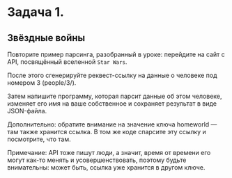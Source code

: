 # Задача 1.
## Звёздные войны
Повторите пример парсинга, разобранный в уроке: перейдите на сайт с API, посвящённый вселенной `Star Wars`.

После этого сгенерируйте реквест-ссылку на данные о человеке под номером 3 (people/3/). 

Затем напишите программу, которая парсит данные об этом человеке, изменяет его имя на ваше собственное и сохраняет результат в виде JSON-файла. 

Дополнительно: обратите внимание на значение ключа homeworld — там также хранится ссылка. В том же коде спарсите эту ссылку и посмотрите, что там.  

Примечание: API тоже пишут люди, а значит, время от времени его могут как-то менять и усовершенствовать, поэтому будьте внимательны: может быть, ссылка уже хранится в другом ключе.